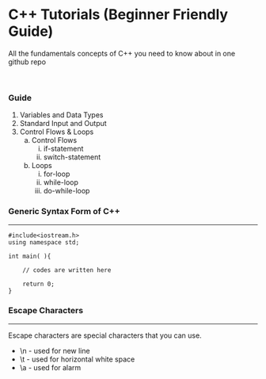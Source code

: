 # C++ Tutorials (Beginner Friendly Guide)
All the fundamentals concepts of C++ you need to know about in one github repo

<br>

### Guide

<ol>
    <li>Variables and Data Types</li>
    <li>Standard Input and Output</li>
    <li>
        Control Flows & Loops
            <ol type="a">
                <li>
                    Control Flows
                    <ol type="i">
                        <li>if-statement</li>
                        <li>switch-statement</li>
                    </ol>
                </li>
                <li>
                    Loops
                    <ol type="i">
                        <li>for-loop</li>
                        <li>while-loop</li>
                        <li>do-while-loop</li>
                    </ol>
                </li>
            </ol>
    </li>
</ol>

### Generic Syntax Form of C++
<hr>

```
#include<iostream.h>
using namespace std;

int main( ){

    // codes are written here

    return 0;
}
```

### Escape Characters
<hr>

Escape characters are special characters that you can use.
<ul>
    <li>\n - used for new line</li>
    <li>\t - used for horizontal white space</li>
    <li>\a - used for alarm</li>
</ul>